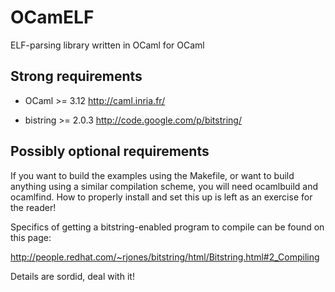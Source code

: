 OCamELF
=======

ELF-parsing library written in OCaml for OCaml

Strong requirements
-------------------

* OCaml >= 3.12
http://caml.inria.fr/

* bistring >= 2.0.3
http://code.google.com/p/bitstring/

Possibly optional requirements
------------------------------

If you want to build the examples using the Makefile, or want to build
anything using a similar compilation scheme, you will need ocamlbuild and
ocamlfind.
How to properly install and set this up is left as an exercise for the reader!

Specifics of getting a bitstring-enabled program to compile can be found on
this page:

http://people.redhat.com/~rjones/bitstring/html/Bitstring.html#2_Compiling

Details are sordid, deal with it!
